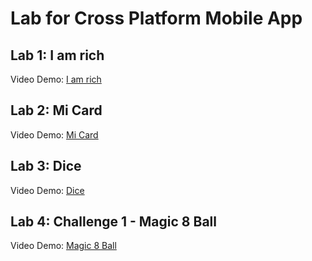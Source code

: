 # Lab for Cross Platform Mobile App

## Lab 1: I am rich
Video Demo: [I am rich](https://drive.google.com/file/d/1Zn6ocQByyEjt7CMuJHbFBwO8Bh9sg_Wj/view?usp=sharing)
## Lab 2: Mi Card
Video Demo: [Mi Card](https://drive.google.com/file/d/1KioYw_o6aTDB_zqLcZoUYoZl6LMuDdbn/view?usp=sharing)
## Lab 3: Dice
Video Demo: [Dice](https://drive.google.com/file/d/175AMyQF4oPuxbg-RIYEUmCdqMp8xr42v/view?usp=sharing)
## Lab 4: Challenge 1 - Magic 8 Ball
Video Demo: [Magic 8 Ball](https://drive.google.com/file/d/1rr9rDXl59bc-ruOnZFw_eKmfVgZcZTQh/view?usp=sharing)
